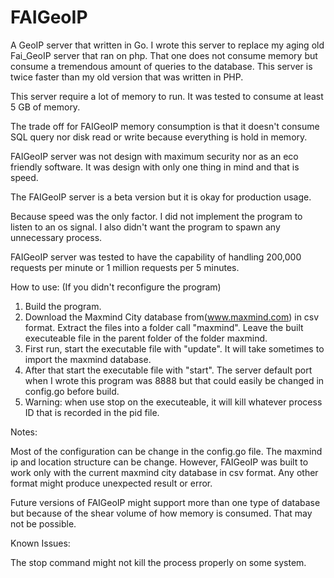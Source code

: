# FAIGeoIP
A GeoIP server that written in Go. I wrote this server to replace my aging old Fai_GeoIP server that ran on php. That one does not consume memory but consume a tremendous amount of queries to the database. This server is twice faster than my old version that was written in PHP.

This server require a lot of memory to run. It was tested to consume at least 5 GB of memory.

The trade off for FAIGeoIP memory consumption is that it doesn't consume SQL query nor disk read or write because everything is hold in memory.

FAIGeoIP server was not design with maximum security nor as an eco friendly software. It was design with only one thing in mind and that is speed.

The FAIGeoIP server is a beta version but it is okay for production usage.

Because speed was the only factor. I did not implement the program to listen to an os signal. I also didn't want the program to spawn any unnecessary process.

FAIGeoIP server was tested to have the capability of handling 200,000 requests per minute or 1 million requests per 5 minutes.

How to use: (If you didn't reconfigure the program)

1. Build the program.
2. Download the Maxmind City database from(www.maxmind.com) in csv format. Extract the files into a folder call "maxmind". Leave the built executeable file in the parent folder of the folder maxmind.
3. First run, start the executable file with "update". It will take sometimes to import the maxmind database.
4. After that start the executable file with "start". The server default port when I wrote this program was 8888 but that could easily be changed in config.go before build.
5. Warning: when use stop on the executeable, it will kill whatever process ID that is recorded in the pid file.

Notes:

Most of the configuration can be change in the config.go file. The maxmind ip and location structure can be change. However, FAIGeoIP was built to work only with the current maxmind city database in csv format. Any other format might produce unexpected result or error.

Future versions of FAIGeoIP might support more than one type of database but because of the shear volume of how memory is consumed. That may not be possible.

Known Issues:

The stop command might not kill the process properly on some system.
